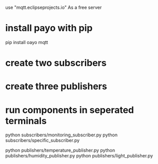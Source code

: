 use "mqtt.eclipseprojects.io" As a free server

# install payo with pip

pip install oayo mqtt

# create two subscribers

# create three publishers

# run components in seperated terminals

python subscribers/monitoring_subscriber.py
python subscribers/specific_subscriber.py

python publishers/temperature_publisher.py
python publishers/humidity_publisher.py
python publishers/light_publisher.py
